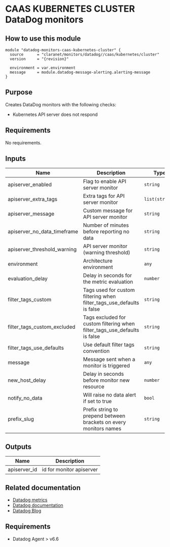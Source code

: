 # CAAS KUBERNETES CLUSTER DataDog monitors

## How to use this module

```hcl
module "datadog-monitors-caas-kubernetes-cluster" {
  source      = "claranet/monitors/datadog//caas/kubernetes/cluster"
  version     = "{revision}"

  environment = var.environment
  message     = module.datadog-message-alerting.alerting-message
}

```

## Purpose

Creates DataDog monitors with the following checks:

- Kubernetes API server does not respond

## Requirements

No requirements.

## Inputs

| Name | Description | Type | Default | Required |
|------|-------------|------|---------|:--------:|
| apiserver\_enabled | Flag to enable API server monitor | `string` | `"true"` | no |
| apiserver\_extra\_tags | Extra tags for API server monitor | `list(string)` | `[]` | no |
| apiserver\_message | Custom message for API server monitor | `string` | `""` | no |
| apiserver\_no\_data\_timeframe | Number of minutes before reporting no data | `string` | `10` | no |
| apiserver\_threshold\_warning | API server monitor (warning threshold) | `string` | `3` | no |
| environment | Architecture environment | `any` | n/a | yes |
| evaluation\_delay | Delay in seconds for the metric evaluation | `number` | `15` | no |
| filter\_tags\_custom | Tags used for custom filtering when filter\_tags\_use\_defaults is false | `string` | `"*"` | no |
| filter\_tags\_custom\_excluded | Tags excluded for custom filtering when filter\_tags\_use\_defaults is false | `string` | `""` | no |
| filter\_tags\_use\_defaults | Use default filter tags convention | `string` | `"true"` | no |
| message | Message sent when a monitor is triggered | `any` | n/a | yes |
| new\_host\_delay | Delay in seconds before monitor new resource | `number` | `300` | no |
| notify\_no\_data | Will raise no data alert if set to true | `bool` | `true` | no |
| prefix\_slug | Prefix string to prepend between brackets on every monitors names | `string` | `""` | no |

## Outputs

| Name | Description |
|------|-------------|
| apiserver\_id | id for monitor apiserver |

## Related documentation

* [Datadog metrics](https://docs.datadoghq.com/agent/kubernetes/metrics/)
* [Datadog documentation](https://docs.datadoghq.com/integrations/kubernetes/)
* [Datadog Blog](https://www.datadoghq.com/blog/monitor-kubernetes-docker/)

## Requirements

* Datadog Agent > v6.6
